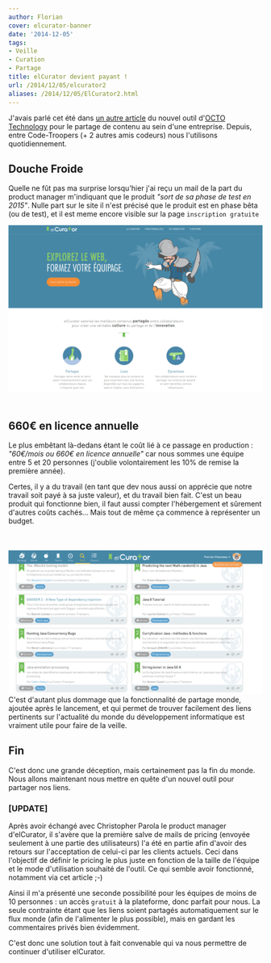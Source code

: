 ```yaml
---
author: Florian
cover: elcurator-banner
date: '2014-12-05'
tags:
- Veille
- Curation
- Partage
title: elCurator devient payant !
url: /2014/12/05/elcurator2
aliases: /2014/12/05/ElCurator2.html
---
```



J'avais parlé cet été  dans [un autre article](http://code-troopers.com/2014/08/08/ElCurator.html) du nouvel outil d'[OCTO Technology](http://www.octo.com) pour le partage de contenu au sein d'une entreprise.
Depuis, entre Code-Troopers (+ 2 autres amis codeurs) nous l'utilisons quotidiennement.



## Douche Froide
Quelle ne fût pas ma surprise lorsqu'hier j'ai reçu un mail de la part du product manager m'indiquant que le produit _"sort de sa phase de test en 2015"_.
Nulle part sur le site il n'est précisé que le produit est en phase bêta (ou de test), et il est meme encore visible sur la page `inscription gratuite`

<div style="text-align:center;margin-bottom:50px">
    <a href="/images/postElCurator2/elcurator_home.png" data-lightbox="group-1" title="elCurator Home Page" class="inlineBoxes">
        <img class="medium" src="/images/postElCurator2/elcurator_home.png" alt="elCurator Home Page"/>
    </a>
</div>

## 660€ en licence annuelle
Le plus embêtant là-dedans étant le coût lié à ce passage en production : _"60€/mois ou 660€ en licence annuelle"_ car nous sommes une équipe entre 5 et 20 personnes (j'oublie volontairement les 10% de remise la première année).

Certes, il y a du travail (en tant que dev nous aussi on apprécie que notre travail soit payé à sa juste valeur), et du travail bien fait. C'est un beau produit qui fonctionne bien,
il faut aussi compter l'hébergement et sûrement d'autres coûts cachés... Mais tout de même ça commence à représenter un budget.



<div style="text-align:center;margin-top:50px">
    <a href="/images/postElCurator2/elcurator_monde.png" data-lightbox="group-2" title="elCurator Page Monde" class="inlineBoxes">
        <img class="medium" src="/images/postElCurator2/elcurator_monde.png" alt="elCurator Page Monde"/>
    </a>
</div>
C'est d'autant plus dommage que la fonctionnalité de partage monde, ajoutée après le lancement, et qui permet de trouver facilement des liens
pertinents sur l'actualité du monde du développement informatique est vraiment utile pour faire de la veille.


## Fin
C'est donc une grande déception, mais certainement pas la fin du monde. Nous allons maintenant nous mettre en quête d'un nouvel outil pour partager nos liens.


### [UPDATE]
Après avoir échangé avec Christopher Parola le product manager d'elCurator, il s'avère que la première salve de mails de pricing (envoyée seulement à une partie des utilisateurs) l'a été en partie
afin d'avoir des retours sur l'acceptation de celui-ci par les clients actuels. Ceci dans l'objectif de définir le pricing le plus juste en fonction de la taille de l'équipe et le mode d'utilisation souhaité de l'outil.
   Ce qui semble avoir fonctionné, notamment via cet article ;-)

Ainsi il m'a présenté une seconde possibilité pour les équipes de moins de 10 personnes : un accès `gratuit` à la plateforme, donc parfait pour nous.
La seule contrainte étant que les liens soient partagés automatiquement sur le flux monde (afin de l'alimenter le plus possible), mais en gardant les commentaires privés bien évidemment.

C'est donc une solution tout à fait convenable qui va nous permettre de continuer d'utiliser elCurator.
